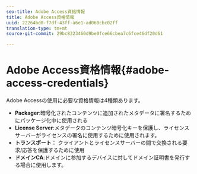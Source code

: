 ```yaml
---
seo-title: Adobe Access資格情報
title: Adobe Access資格情報
uuid: 22264bd0-f7df-43ff-a6e1-ad060cbc02ff
translation-type: tm+mt
source-git-commit: 29bc8323460d9be0fce66cbea7c6fce46df20d61

---
```



# Adobe Access資格情報{#adobe-access-credentials}

Adobe Accessの使用に必要な資格情報は4種類あります。

* **Packager**:暗号化されたコンテンツに追加されたメタデータに署名するためにパッケージ化中に使用される
* **License Server**:メタデータのコンテンツ暗号化キーを保護し、ライセンスサーバーがライセンスの署名に使用するために使用されます。
* **トランスポート：** クライアントとライセンスサーバーの間で交換される要求/応答を保護するために使用
* **ドメインCA**:ドメインに参加するデバイスに対してドメイン証明書を発行する場合に使用します。

